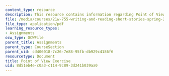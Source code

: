 ```yaml
---
content_type: resource
description: This resource contains information regarding Point of View Exercise.
file: /media/courses/21w-755-writing-and-reading-short-stories-spring-2012/8d51eb4ec0a3c1149c893d241b039aa0_MIT21W_755S12_pov.pdf
file_type: application/pdf
learning_resource_types:
- Assignments
ocw_type: OCWFile
parent_title: Assignments
parent_type: CourseSection
parent_uid: cd406018-7c26-7e88-95fb-db929c4186f6
resourcetype: Document
title: Point of View Exercise
uid: 8d51eb4e-c0a3-c114-9c89-3d241b039aa0
---
```

